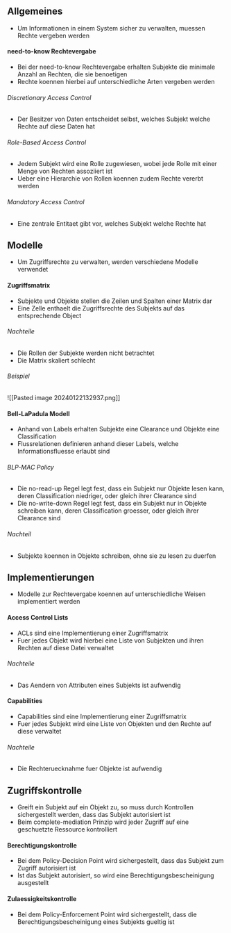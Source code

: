 ## Allgemeines
- Um Informationen in einem System sicher zu verwalten, muessen Rechte vergeben werden
#### need-to-know Rechtevergabe
- Bei der need-to-know Rechtevergabe erhalten Subjekte die minimale Anzahl an Rechten, die sie benoetigen
- Rechte koennen hierbei auf unterschiedliche Arten vergeben werden
###### Discretionary Access Control
- Der Besitzer von Daten entscheidet selbst, welches Subjekt welche Rechte auf diese Daten hat
###### Role-Based Access Control
- Jedem Subjekt wird eine Rolle zugewiesen, wobei jede Rolle mit einer Menge von Rechten assoziiert ist
- Ueber eine Hierarchie von Rollen koennen zudem Rechte vererbt werden
###### Mandatory Access Control
- Eine zentrale Entitaet gibt vor, welches Subjekt welche Rechte hat
## Modelle
- Um Zugriffsrechte zu verwalten, werden verschiedene Modelle verwendet
#### Zugriffsmatrix
- Subjekte und Objekte stellen die Zeilen und Spalten einer Matrix dar
- Eine Zelle enthaelt die Zugriffsrechte des Subjekts auf das entsprechende Object
###### Nachteile
- Die Rollen der Subjekte werden nicht betrachtet
- Die Matrix skaliert schlecht
###### Beispiel
![[Pasted image 20240122132937.png]]
#### Bell-LaPadula Modell
- Anhand von Labels erhalten Subjekte eine Clearance und Objekte eine Classification
- Flussrelationen definieren anhand dieser Labels, welche Informationsfluesse erlaubt sind
###### BLP-MAC Policy
- Die no-read-up Regel legt fest, dass ein Subjekt nur Objekte lesen kann, deren Classification niedriger, oder gleich ihrer Clearance sind
- Die no-write-down Regel legt fest, dass ein Subjekt nur in Objekte schreiben kann, deren Classification groesser, oder gleich ihrer Clearance sind
###### Nachteil
- Subjekte koennen in Objekte schreiben, ohne sie zu lesen zu duerfen
## Implementierungen
- Modelle zur Rechtevergabe koennen auf unterschiedliche Weisen implementiert werden
#### Access Control Lists
- ACLs sind eine Implementierung einer Zugriffsmatrix
- Fuer jedes Objekt wird hierbei eine Liste von Subjekten und ihren Rechten auf diese Datei verwaltet
###### Nachteile
- Das Aendern von Attributen eines Subjekts ist aufwendig
#### Capabilities
- Capabilities sind eine Implementierung einer Zugriffsmatrix
- Fuer jedes Subjekt wird eine Liste von Objekten und den Rechte auf diese verwaltet
###### Nachteile
- Die Rechteruecknahme fuer Objekte ist aufwendig
## Zugriffskontrolle
- Greift ein Subjekt auf ein Objekt zu, so muss durch Kontrollen sichergestellt werden, dass das Subjekt autorisiert ist
- Beim complete-mediation Prinzip wird jeder Zugriff auf eine geschuetzte Ressource kontrolliert
#### Berechtigungskontrolle
- Bei dem Policy-Decision Point wird sichergestellt, dass das Subjekt zum Zugriff autorisiert ist
- Ist das Subjekt autorisiert, so wird eine Berechtigungsbescheinigung ausgestellt
#### Zulaessigkeitskontrolle
- Bei dem Policy-Enforcement Point wird sichergestellt, dass die Berechtigungsbescheinigung eines Subjekts gueltig ist 